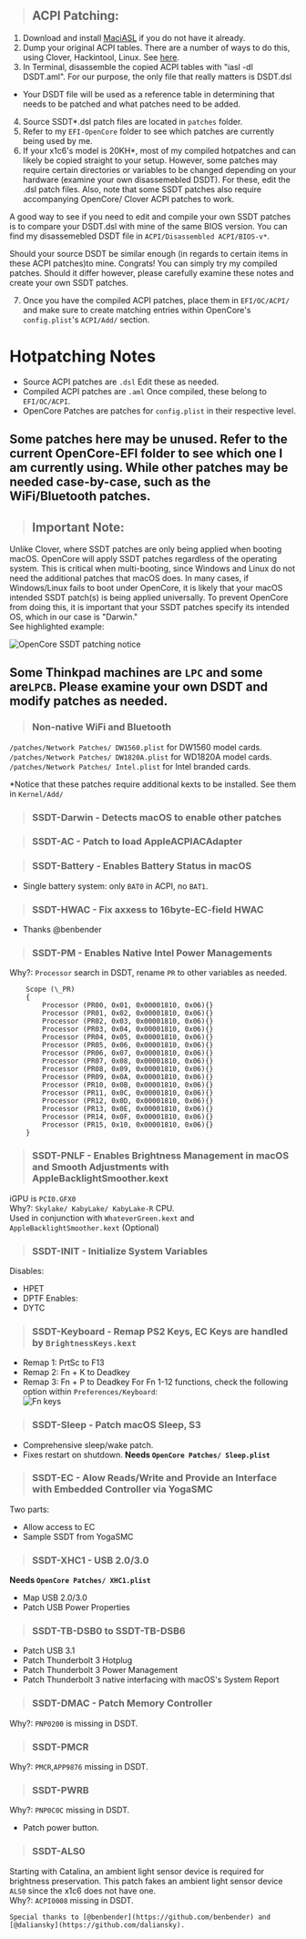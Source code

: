 > ## ACPI Patching:

1. Download and install [MaciASL](https://github.com/acidanthera/MaciASL/releases) if you do not have it already.
2. Dump your original ACPI tables. There are a number of ways to do this, using Clover, Hackintool, Linux. See [here](https://khronokernel.github.io/Getting-Started-With-ACPI/Manual/dump.html).  
3. In Terminal, disassemble the copied ACPI tables with "iasl -dl DSDT.aml". For our purpose, the only file that really matters is DSDT.dsl

- Your DSDT file will be used as a reference table in determining that needs to be patched and what patches need to be added.

4. Source SSDT\*.dsl patch files are located in `patches` folder.
5. Refer to my `EFI-OpenCore` folder to see which patches are currently being used by me.
6. If your x1c6's model is 20KH*, most of my compiled hotpatches and can likely be copied straight to your setup. However, some patches may require certain directories or variables to be changed depending on your hardware (examine your own disassemebled DSDT). For these, edit the .dsl patch files. Also, note that some SSDT patches also require accompanying OpenCore/ Clover ACPI patches to work.

A good way to see if you need to edit and compile your own SSDT patches is to compare your DSDT.dsl with mine of the same BIOS version. You can find my disassemebled DSDT file in `ACPI/Disassembled ACPI/BIOS-v*`.

Should your source DSDT be similar enough (in regards to certain items in these ACPI patches)to mine. Congrats! You can simply try my compiled patches. Should it differ however, please carefully examine these notes and create your own SSDT patches.  

7. Once you have the compiled ACPI patches, place them in `EFI/OC/ACPI/` and make sure to create matching entries within OpenCore's `config.plist`'s `ACPI/Add/` section.

# Hotpatching Notes

- Source ACPI patches are `.dsl` Edit these as needed.
- Compiled ACPI patches are `.aml` Once compiled, these belong to `EFI/OC/ACPI`.
- OpenCore Patches are patches for `config.plist` in their respective level.

## Some patches here may be unused. Refer to the current OpenCore-EFI folder to see which one I am currently using. While other patches may be needed case-by-case, such as the WiFi/Bluetooth patches.

> ## Important Note:

Unlike Clover, where SSDT patches are only being applied when booting macOS. OpenCore will apply SSDT patches regardless of the operating system. This is critical when multi-booting, since Windows and Linux do not need the additional patches that macOS does. In many cases, if Windows/Linux fails to boot under OpenCore, it is likely that your macOS intended SSDT patch(s) is being applied universally. To prevent OpenCore from doing this, it is important that your SSDT patches specify its intended OS, which in our case is "Darwin."  
See highlighted example:

![OpenCore SSDT patching notice](https://raw.githubusercontent.com/tylernguyen/x1c6-hackintosh/master/docs/assets/img/OpenCore%20SSDT%20patching%20notice.png)

## Some Thinkpad machines are `LPC` and some are`LPCB`. Please examine your own DSDT and modify patches as needed.

> ### Non-native WiFi and Bluetooth

`/patches/Network Patches/ DW1560.plist` for DW1560 model cards.  
`/patches/Network Patches/ DW1820A.plist` for WD1820A model cards.
`/patches/Network Patches/ Intel.plist` for Intel branded cards.

\*Notice that these patches require additional kexts to be installed. See them in `Kernel/Add/`

> ### SSDT-Darwin - Detects macOS to enable other patches

> ### SSDT-AC - Patch to load AppleACPIACAdapter

> ### SSDT-Battery - Enables Battery Status in macOS

- Single battery system: only `BAT0` in ACPI, no `BAT1`.

> ### SSDT-HWAC - Fix axxess to 16byte-EC-field HWAC
- Thanks @benbender

> ### SSDT-PM - Enables Native Intel Power Managements

Why?: `Processor` search in DSDT, rename `PR` to other variables as needed.

```
    Scope (\_PR)
    {
        Processor (PR00, 0x01, 0x00001810, 0x06){}
        Processor (PR01, 0x02, 0x00001810, 0x06){}
        Processor (PR02, 0x03, 0x00001810, 0x06){}
        Processor (PR03, 0x04, 0x00001810, 0x06){}
        Processor (PR04, 0x05, 0x00001810, 0x06){}
        Processor (PR05, 0x06, 0x00001810, 0x06){}
        Processor (PR06, 0x07, 0x00001810, 0x06){}
        Processor (PR07, 0x08, 0x00001810, 0x06){}
        Processor (PR08, 0x09, 0x00001810, 0x06){}
        Processor (PR09, 0x0A, 0x00001810, 0x06){}
        Processor (PR10, 0x0B, 0x00001810, 0x06){}
        Processor (PR11, 0x0C, 0x00001810, 0x06){}
        Processor (PR12, 0x0D, 0x00001810, 0x06){}
        Processor (PR13, 0x0E, 0x00001810, 0x06){}
        Processor (PR14, 0x0F, 0x00001810, 0x06){}
        Processor (PR15, 0x10, 0x00001810, 0x06){}
    }
```

> ### SSDT-PNLF - Enables Brightness Management in macOS and Smooth Adjustments with AppleBacklightSmoother.kext

iGPU is `PCI0.GFX0`  
Why?: `Skylake/ KabyLake/ KabyLake-R` CPU.  
Used in conjunction with `WhateverGreen.kext` and `AppleBacklightSmoother.kext` (Optional)

> ### SSDT-INIT - Initialize System Variables

Disables:
- HPET
- DPTF
Enables:
- DYTC

> ### SSDT-Keyboard - Remap PS2 Keys, EC Keys are handled by `BrightnessKeys.kext`

- Remap 1: PrtSc to F13
- Remap 2: Fn + K to Deadkey
- Remap 3: Fn + P to Deadkey
  For Fn 1-12 functions, check the following option within `Preferences/Keyboard`:  
  ![Fn keys](https://github.com/tylernguyen/x1c6-hackintosh/blob/master/docs/assets/img/macOS%20Settings/fnkeys.png)

> ### SSDT-Sleep - Patch macOS Sleep, S3
- Comprehensive sleep/wake patch.  
- Fixes restart on shutdown.
**Needs `OpenCore Patches/ Sleep.plist`**

> ### SSDT-EC - Alow Reads/Write and Provide an Interface with Embedded Controller via YogaSMC
Two parts:
- Allow access to EC
- Sample SSDT from YogaSMC

> ### SSDT-XHC1 - USB 2.0/3.0 
**Needs `OpenCore Patches/ XHC1.plist`**
- Map USB 2.0/3.0
- Patch USB Power Properties

> ### SSDT-TB-DSB0 to SSDT-TB-DSB6
- Patch USB 3.1
- Patch Thunderbolt 3 Hotplug
- Patch Thunderbolt 3 Power Management
- Patch Thunderbolt 3 native interfacing with macOS's System Report 

> ### SSDT-DMAC - Patch Memory Controller

Why?: `PNP0200` is missing in DSDT.

> ### SSDT-PMCR

Why?: `PMCR`,`APP9876` missing in DSDT.

> ### SSDT-PWRB

Why?: `PNP0C0C` missing in DSDT.
- Patch power button.

> ### SSDT-ALS0

Starting with Catalina, an ambient light sensor device is required for brightness preservation. This patch fakes an ambient light sensor device `ALS0` since the x1c6 does not have one.  
Why?: `ACPI0008` missing in DSDT.

```
Special thanks to [@benbender](https://github.com/benbender) and [@daliansky](https://github.com/daliansky).
```
